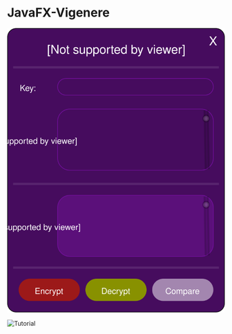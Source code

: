 # JavaFX-Vigenere
![Veginere Bild](https://github.com/Ryuichiu/JavaFX-Vigenere/blob/master/veginere-dia.svg)

![Tutorial](https://www.youtube.com/watch?v=L72FEmEt-G8)

